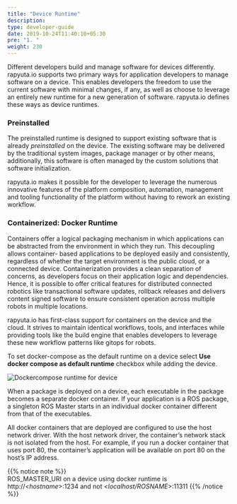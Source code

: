 ```yaml
---
title: "Device Runtime"
description:
type: developer-guide
date: 2019-10-24T11:40:10+05:30
pre: "1. "
weight: 230
---
```

Different developers build and manage software for devices
differently. rapyuta.io supports two primary ways for
application developers to manage software on a device. This
enables developers the freedom to use the current software
with minimal changes, if any, as well as choose to leverage
an entirely new runtime for a new generation of software.
rapyuta.io defines these ways as device runtimes.

### Preinstalled
The preinstalled runtime is designed to support existing
software that is already *preinstalled* on the device.
The existing software may be delivered by the traditional
system images, package manager or by other means,
additionally, this software is often managed by the custom
solutions that software initialization.

rapyuta.io makes it possible for the developer to leverage
the numerous innovative features of the platform composition,
automation, management and tooling functionality of the platform
without having to rework an existing workflow.

### Containerized: Docker Runtime
Containers offer a logical packaging mechanism in which
applications can be abstracted from the environment in
which they run. This decoupling allows container-
based applications to be deployed easily and consistently,
regardless of whether the target environment is the public
cloud, or a connected device. Containerization provides
a clean separation of concerns, as developers focus on
their application logic and dependencies. Hence, it is
possible to offer critical features for distributed
connected robotics like transactional software updates,
rollback releases and delivers content signed software
to ensure consistent operation across multiple robots
in multiple locations.

rapyuta.io has first-class support for containers on the
device and the cloud. It strives to maintain identical
workflows, tools, and interfaces while providing tools
like the build engine that enables developers to leverage
these new workflow patterns like gitops for robots.

To set docker-compose as the default runtime on a device
select **Use docker compose as default runtime** checkbox
while adding the device.

![Dockercompose runtime for device](/images/core-concepts/device-management/docker-runtime-for-device.png?classes=border,shadow&width=40pc)

When a package is deployed on a device, each executable
in the package becomes a separate docker container. If your
application is a ROS package, a singleton ROS Master starts in
an individual docker container different from that of the executables.

All docker containers that are deployed are configured to
use the host network driver. With the host network driver, the
container’s network stack is not isolated from the host. For example,
if you run a docker container that uses port 80, the container’s
application will be available on port 80 on the host’s IP address.

{{% notice note %}}  
ROS_MASTER_URI on a device using docker runtime is  http://<*hostname*>:1234   and not <*localhost/ROSNAME*>:11311
{{% /notice %}}